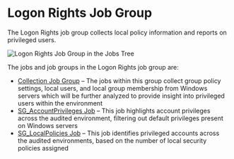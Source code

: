 # Logon Rights Job Group

The Logon Rights job group collects local policy information and reports on privileged users.

![Logon Rights Job Group in the Jobs Tree](/img/versioned_docs/accessanalyzer_11.6/accessanalyzer/admin/hostmanagement/jobstree.webp)

The jobs and job groups in the Logon Rights job group are:

- [Collection Job Group](/docs/accessanalyzer/11.6/accessanalyzer/solutions/windows/privilegedaccounts/logonrights/collection/overview.md)
  – The jobs within this group collect group policy settings, local users, and local group
  membership from Windows servers which will be further analyzed to provide insight into privileged
  users within the environment
- [SG_AccountPrivileges Job](/docs/accessanalyzer/11.6/accessanalyzer/solutions/windows/privilegedaccounts/logonrights/sg_accountprivileges.md)
  – This job highlights account privileges across the audited environment, filtering out default
  privileges present on Windows servers
- [SG_LocalPolicies Job](/docs/accessanalyzer/11.6/accessanalyzer/solutions/windows/privilegedaccounts/logonrights/sg_localpolicies.md)
  – This job identifies privileged accounts across the audited environments, based on the number of
  local security policies assigned
